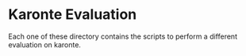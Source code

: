 **Karonte Evaluation**
=
Each one of these directory contains the scripts to perform a different evaluation on karonte.
